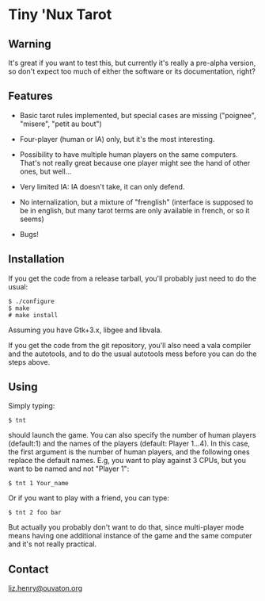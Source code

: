 Tiny 'Nux Tarot
===============

Warning
-------
It's great if you want to test this, but currently it's really a
pre-alpha version, so don't expect too much of either the software or
its documentation, right?

Features
--------
* Basic tarot rules implemented, but special cases are missing
  ("poignee", "misere", "petit au bout")
  
* Four-player (human or IA) only, but it's the most interesting.

* Possibility to have multiple human players on the same
  computers. That's not really great because one player might see the
  hand of other ones, but well...  
  
* Very limited IA: IA doesn't take, it can only defend.

* No internalization, but a mixture of "frenglish" (interface is
  supposed to be in english, but many tarot terms are only available
  in french, or so it seems)

* Bugs!



Installation
------------
If you get the code from a release tarball, you'll probably just need
to do the usual:

    $ ./configure
    $ make
    # make install
    
Assuming you have Gtk+3.x, libgee and libvala.

If you get the code from the git repository, you'll also need a vala
compiler and the autotools, and to do the usual autotools mess before
you can do the steps above.

Using
-----
Simply typing:

    $ tnt
    
should launch the game. You can also specify the number of human
players (default:1) and the names of the players (default: Player
1...4). In this case, the first argument is the number of human
players, and the following ones replace the default names. E.g, you
want to play against 3 CPUs, but you want to be named and not "Player
1":

    $ tnt 1 Your_name
    
Or if you want to play with a friend, you can type:

    $ tnt 2 foo bar
    
But actually you probably don't want to do that, since multi-player
mode means having one additional instance of the game and the same
computer and it's not really practical. 

Contact
-------
liz.henry@ouvaton.org
